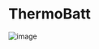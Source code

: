 # ThermoBatt
![image](https://github.com/Epic2017/ThermoBatt/assets/27567103/1b271952-40f4-490c-87cd-f43c741dd8ff)

